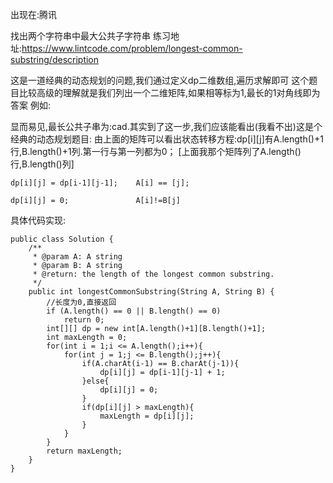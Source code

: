 出现在:腾讯

找出两个字符串中最大公共子字符串 练习地址:https://www.lintcode.com/problem/longest-common-substring/description

这是一道经典的动态规划的问题,我们通过定义dp二维数组,遍历求解即可
这个题目比较高级的理解就是我们列出一个二维矩阵,如果相等标为1,最长的1对角线即为答案
例如:

显而易见,最长公共子串为:cad.其实到了这一步,我们应该能看出(我看不出)这是个经典的动态规划题目: 由上面的矩阵可以看出状态转移方程:dp[i][j]有A.length()+1行,B.length()+1列.第一行与第一列都为0； [上面我那个矩阵列了A.length()行,B.length()列]
```
dp[i][j] = dp[i-1][j-1];    A[i] == [j];

dp[i][j] = 0;               A[i]!=B[j]    
```
具体代码实现:
```
public class Solution {
    /**
     * @param A: A string
     * @param B: A string
     * @return: the length of the longest common substring.
     */
    public int longestCommonSubstring(String A, String B) {
        //长度为0,直接返回
        if (A.length() == 0 || B.length() == 0)
            return 0;
        int[][] dp = new int[A.length()+1][B.length()+1];
        int maxLength = 0;
        for(int i = 1;i <= A.length();i++){
            for(int j = 1;j <= B.length();j++){
                if(A.charAt(i-1) == B.charAt(j-1)){
                    dp[i][j] = dp[i-1][j-1] + 1;
                }else{
                    dp[i][j] = 0;
                }
                if(dp[i][j] > maxLength){
                    maxLength = dp[i][j];
                }
            }
        }
        return maxLength;
    }
}
```
